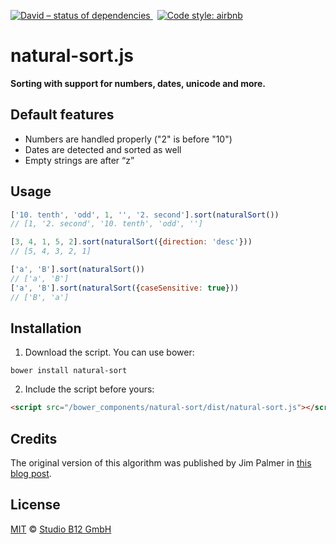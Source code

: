 [![David – status of dependencies
](https://img.shields.io/david/studio-b12/mve.svg?style=flat-square)
](https://david-dm.org/studio-b12/mve)
 [![Code style: airbnb
](https://img.shields.io/badge/code%20style-airbnb-777777.svg?style=flat-square)
](https://github.com/airbnb/javascript)




natural-sort.js
===============

**Sorting with support for numbers, dates, unicode and more.**




Default features
----------------

- Numbers are handled properly ("2" is before "10")
- Dates are detected and sorted as well
- Empty strings are after “z”




Usage
-----

```js
['10. tenth', 'odd', 1, '', '2. second'].sort(naturalSort())
// [1, '2. second', '10. tenth', 'odd', '']

[3, 4, 1, 5, 2].sort(naturalSort({direction: 'desc'}))
// [5, 4, 3, 2, 1]

['a', 'B'].sort(naturalSort())
// ['a', 'B']
['a', 'B'].sort(naturalSort({caseSensitive: true}))
// ['B', 'a']
```




Installation
------------

1. Download the script. You can use bower:

```
bower install natural-sort
```

2. Include the script before yours:

```html
<script src="/bower_components/natural-sort/dist/natural-sort.js"></script>
```




Credits
-------

The original version of this algorithm was published by Jim Palmer in [this blog post][].

[this blog post]:  http://www.overset.com/2008/09/01/javascript-natural-sort-algorithm/  "Javascript Natural Sort Algorithm With Unicode Support"





License
-------

[MIT][] © [Studio B12 GmbH][]

[MIT]:              ./License.md
[Studio B12 GmbH]:  http://studio-b12.de

